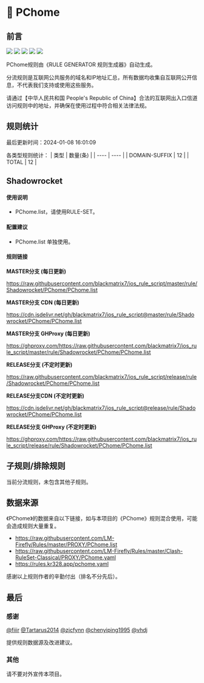 # 🧸 PChome

## 前言

![](https://shields.io/badge/-移除重复规则-ff69b4) ![](https://shields.io/badge/-DOMAIN与DOMAIN--SUFFIX合并-green) ![](https://shields.io/badge/-DOMAIN--SUFFIX间合并-critical) ![](https://shields.io/badge/-DOMAIN--SUFFIX与DOMAIN--KEYWORD合并-blue) ![](https://shields.io/badge/-IP--CIDR(6)合并-blueviolet) 

PChome规则由《RULE GENERATOR 规则生成器》自动生成。

分流规则是互联网公共服务的域名和IP地址汇总，所有数据均收集自互联网公开信息，不代表我们支持或使用这些服务。

请通过【中华人民共和国 People's Republic of China】合法的互联网出入口信道访问规则中的地址，并确保在使用过程中符合相关法律法规。

## 规则统计

最后更新时间：2024-01-08 16:01:09

各类型规则统计：
| 类型 | 数量(条)  | 
| ---- | ----  |
| DOMAIN-SUFFIX | 12  | 
| TOTAL | 12  | 


## Shadowrocket 

#### 使用说明
- PChome.list，请使用RULE-SET。

#### 配置建议
- PChome.list 单独使用。

#### 规则链接
**MASTER分支 (每日更新)**

https://raw.githubusercontent.com/blackmatrix7/ios_rule_script/master/rule/Shadowrocket/PChome/PChome.list

**MASTER分支 CDN (每日更新)**

https://cdn.jsdelivr.net/gh/blackmatrix7/ios_rule_script@master/rule/Shadowrocket/PChome/PChome.list

**MASTER分支 GHProxy (每日更新)**

https://ghproxy.com/https://raw.githubusercontent.com/blackmatrix7/ios_rule_script/master/rule/Shadowrocket/PChome/PChome.list

**RELEASE分支 (不定时更新)**

https://raw.githubusercontent.com/blackmatrix7/ios_rule_script/release/rule/Shadowrocket/PChome/PChome.list

**RELEASE分支CDN (不定时更新)**

https://cdn.jsdelivr.net/gh/blackmatrix7/ios_rule_script@release/rule/Shadowrocket/PChome/PChome.list

**RELEASE分支 GHProxy (不定时更新)**

https://ghproxy.com/https://raw.githubusercontent.com/blackmatrix7/ios_rule_script/release/rule/Shadowrocket/PChome/PChome.list

## 子规则/排除规则


当前分流规则，未包含其他子规则。

## 数据来源

《PChome》的数据来自以下链接，如与本项目的《PChome》规则混合使用，可能会造成规则大量重复。

- https://raw.githubusercontent.com/LM-Firefly/Rules/master/PROXY/PChome.list
- https://raw.githubusercontent.com/LM-Firefly/Rules/master/Clash-RuleSet-Classical/PROXY/PChome.yaml
- https://rules.kr328.app/pchome.yaml


感谢以上规则作者的辛勤付出（排名不分先后）。

## 最后

### 感谢

[@fiiir](https://github.com/fiiir) [@Tartarus2014](https://github.com/Tartarus2014) [@zjcfynn](https://github.com/zjcfynn) [@chenyiping1995](https://github.com/chenyiping1995) [@vhdj](https://github.com/vhdj)

提供规则数据源及改进建议。

### 其他

请不要对外宣传本项目。
